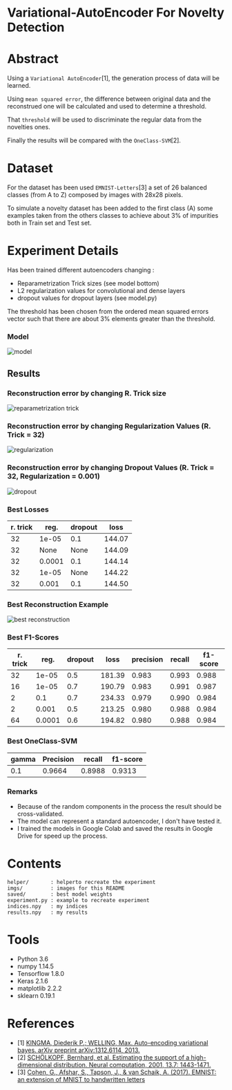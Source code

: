 # Variational-AutoEncoder For Novelty Detection

# Abstract
Using a `Variational AutoEncoder`[1], the generation process of data will be learned.

Using `mean squared error`, the difference between original data and the reconstrued one will be calculated and used to determine a threshold.

That `threshold` will be used to discriminate the regular data from the novelties ones.

Finally the results will be compared with the `OneClass-SVM`[2].

# Dataset
For the dataset has been used `EMNIST-Letters`[3] a set of 26 balanced classes (from A to Z) composed by images with 28x28 pixels.

To simulate a novelty dataset has been added to the first class (A) some examples taken from the others classes to achieve about 3% of impurities both in Train set and Test set.

# Experiment Details
Has been trained different autoencoders changing :
- Reparametrization Trick sizes (see model bottom)
- L2 regularization values for convolutional and dense layers
- dropout values for dropout layers (see model.py)

The threshold has been chosen from the ordered mean squared errors vector such that there are about 3% elements greater than the threshold.

### Model
![model](imgs/vae.png)

## Results
### Reconstruction error by changing R. Trick size
![reparametrization trick](imgs/hids.png)

### Reconstruction error by changing Regularization Values (R. Trick = 32)
![regularization](imgs/H32.png)

### Reconstruction error by changing Dropout Values (R. Trick = 32, Regularization = 0.001)
![dropout](imgs/H32_R001.png)

### Best Losses
r. trick | reg. | dropout | loss  
-------- | ---- | ------- | ----
32 | 1e-05 | 0.1    | 144.07
32 | None | None | 144.09
32 | 0.0001 | 0.1   | 144.14
32 | 1e-05 |  None | 144.22
32 | 0.001 | 0.1 | 144.50

### Best Reconstruction Example
![best reconstruction](imgs/best_rec.png)

### Best F1-Scores
r. trick | reg. | dropout | loss | precision | recall | f1-score 
-------- | ---- | ------- | ---- | --------- | ------ | --------
32 | 1e-05 | 0.5    |  181.39  |  0.983  |  0.993  |  0.988  
16 | 1e-05 | 0.7    |  190.79  |  0.983  |  0.991  |  0.987  
2 | 0.1 | 0.7      |  234.33  |  0.979  |  0.990  |  0.984  
2 | 0.001 | 0.5    |  213.25  |  0.980  |  0.988  |  0.984 
64 | 0.0001 | 0.6   |  194.82  |  0.980  |  0.988  |  0.984 

### Best OneClass-SVM
gamma |  Precision | recall | f1-score
----- |  --------- | ------ | --------
0.1   |    0.9664  | 0.8988 |  0.9313 

### Remarks
- Because of the random components in the process the result should be cross-validated.
- The model can represent a standard autoencoder, I don't have tested it.
- I trained the models in Google Colab and saved the results in Google Drive for speed up the process.

# Contents
```
helper/       : helperto recreate the experiment
imgs/         : images for this README
saved/        : best model weights
experiment.py : example to recreate experiment
indices.npy   : my indices 
results.npy   : my results
```

# Tools
- Python 3.6
- numpy 1.14.5
- Tensorflow 1.8.0
- Keras 2.1.6
- matplotlib 2.2.2
- sklearn 0.19.1

# References
- [1] [KINGMA, Diederik P.; WELLING, Max. Auto-encoding variational bayes. arXiv preprint arXiv:1312.6114, 2013.](https://arxiv.org/pdf/1312.6114.pdf)
- [2] [SCHÖLKOPF, Bernhard, et al. Estimating the support of a high-dimensional distribution. Neural computation, 2001, 13.7: 1443-1471.](https://www.mitpressjournals.org/doi/pdfplus/10.1162/089976601750264965)
- [3] [Cohen, G., Afshar, S., Tapson, J., & van Schaik, A. (2017). EMNIST: an extension of MNIST to handwritten letters](https://www.nist.gov/itl/iad/image-group/emnist-dataset)
